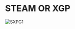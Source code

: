 # STEAM OR XGP



![SXPG1](https://user-images.githubusercontent.com/91838764/171232378-5685e013-5941-4380-a742-3b0521c2d3fd.gif)
